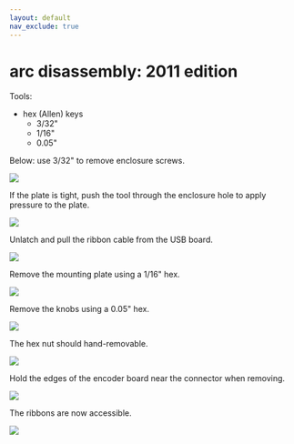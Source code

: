 ```yaml
---
layout: default
nav_exclude: true
---
```


# arc disassembly: 2011 edition

Tools:

- hex (Allen) keys
  - 3/32"
  - 1/16"
  - 0.05"

Below: use 3/32" to remove enclosure screws.

![](./images/tech-hardware-disassembly-dscf7732.jpg)

If the plate is tight, push the tool through the enclosure hole to apply pressure to the plate.

![](./images/tech-hardware-disassembly-dscf7733.jpg)

Unlatch and pull the ribbon cable from the USB board.

![](./images/tech-hardware-disassembly-dscf7734.jpg)

Remove the mounting plate using a 1/16" hex.

![](./images/tech-hardware-disassembly-dscf7735.jpg)

Remove the knobs using a 0.05" hex.

![](./images/tech-hardware-disassembly-dscf7736.jpg)

The hex nut should hand-removable.

![](./images/tech-hardware-disassembly-dscf7737.jpg)

Hold the edges of the encoder board near the connector when removing.

![](./images/tech-hardware-disassembly-dscf7739.jpg)

The ribbons are now accessible.

![](./images/tech-hardware-disassembly-dscf7740.jpg)
